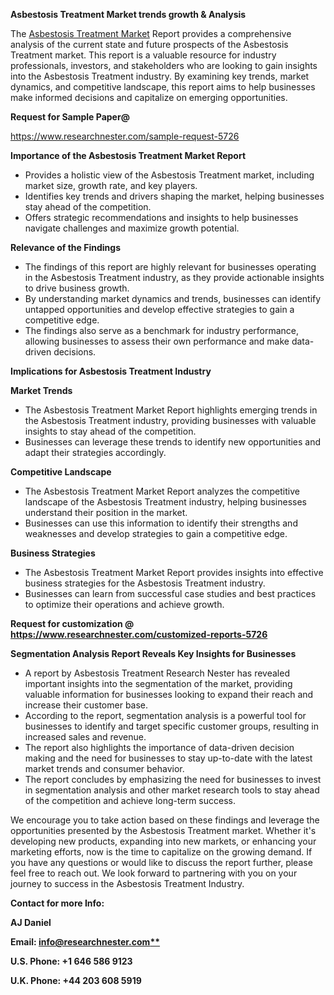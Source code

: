 ﻿<a name="_hlk167721000"></a>**Asbestosis Treatment Market trends growth & Analysis**

The [Asbestosis Treatment Market](https://www.researchnester.com/reports/asbestosis-treatment-market/5726) Report provides a comprehensive analysis of the current state and future prospects of the Asbestosis Treatment market. This report is a valuable resource for industry professionals, investors, and stakeholders who are looking to gain insights into the Asbestosis Treatment industry. By examining key trends, market dynamics, and competitive landscape, this report aims to help businesses make informed decisions and capitalize on emerging opportunities.

**Request for Sample Paper@**

<https://www.researchnester.com/sample-request-5726>

**Importance of the Asbestosis Treatment Market Report**

- Provides a holistic view of the Asbestosis Treatment market, including market size, growth rate, and key players.
- Identifies key trends and drivers shaping the market, helping businesses stay ahead of the competition.
- Offers strategic recommendations and insights to help businesses navigate challenges and maximize growth potential.

**Relevance of the Findings**	

- The findings of this report are highly relevant for businesses operating in the Asbestosis Treatment industry, as they provide actionable insights to drive business growth.
- By understanding market dynamics and trends, businesses can identify untapped opportunities and develop effective strategies to gain a competitive edge.
- The findings also serve as a benchmark for industry performance, allowing businesses to assess their own performance and make data-driven decisions.

**Implications for Asbestosis Treatment  Industry**

**Market Trends**

- The Asbestosis Treatment Market Report highlights emerging trends in the Asbestosis Treatment industry, providing businesses with valuable insights to stay ahead of the competition.
- Businesses can leverage these trends to identify new opportunities and adapt their strategies accordingly.

**Competitive Landscape**

- The Asbestosis Treatment Market Report analyzes the competitive landscape of the Asbestosis Treatment industry, helping businesses understand their position in the market.
- Businesses can use this information to identify their strengths and weaknesses and develop strategies to gain a competitive edge.

**Business Strategies**

- The Asbestosis Treatment Market Report provides insights into effective business strategies for the Asbestosis Treatment industry.
- Businesses can learn from successful case studies and best practices to optimize their operations and achieve growth.

**Request for customization @ <https://www.researchnester.com/customized-reports-5726>**

**Segmentation Analysis Report Reveals Key Insights for Businesses**

- A report by Asbestosis Treatment Research Nester has revealed important insights into the segmentation of the market, providing valuable information for businesses looking to expand their reach and increase their customer base.
- According to the report, segmentation analysis is a powerful tool for businesses to identify and target specific customer groups, resulting in increased sales and revenue.
- The report also highlights the importance of data-driven decision making and the need for businesses to stay up-to-date with the latest market trends and consumer behavior.
- The report concludes by emphasizing the need for businesses to invest in segmentation analysis and other market research tools to stay ahead of the competition and achieve long-term success.

We encourage you to take action based on these findings and leverage the opportunities presented by the Asbestosis Treatment market. Whether it's developing new products, expanding into new markets, or enhancing your marketing efforts, now is the time to capitalize on the growing demand. If you have any questions or would like to discuss the report further, please feel free to reach out. We look forward to partnering with you on your journey to success in the Asbestosis Treatment Industry.

**Contact for more Info:**

**AJ Daniel**

**Email: [info@researchnester.com**](mailto:info@researchnester.com "mailto:info@researchnester.com")**

**U.S. Phone: +1 646 586 9123**

**U.K. Phone: +44 203 608 5919**



